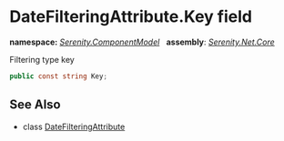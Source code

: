 # DateFilteringAttribute.Key field
**namespace:** *[Serenity.ComponentModel](../../README.md#serenity.componentmodel-namespace)*   **assembly**: *[Serenity.Net.Core](../../README.md)*

Filtering type key

```csharp
public const string Key;
```

## See Also

* class [DateFilteringAttribute](../DateFilteringAttribute.md)